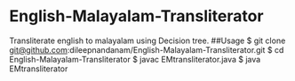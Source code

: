 # English-Malayalam-Transliterator
Transliterate english to malayalam using Decision tree.
##Usage
$ git clone git@github.com:dileepnandanam/English-Malayalam-Transliterator.git
$ cd English-Malayalam-Transliterator
$ javac EMtransliterator.java
$ java EMtransliterator
